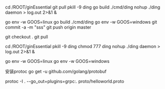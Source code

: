 cd /ROOT/ginEssential
git pull
pkill -9 ding
go build ./cmd/ding
nohup ./ding daemon > log.out 2>&1 &

go env -w GOOS=linux
go build ./cmd/ding
go env -w GOOS=windows
git commit -a -m "sss"
git push origin master


git checkout .
git pull

cd /ROOT/ginEssential
pkill -9 ding
chmod 777 ding
nohup ./ding daemon > log.out 2>&1 &

go env -w GOOS=linux
go env -w GOOS=windows

安装protoc
go get -u github.com/golang/protobuf

protoc -I . --go_out=plugins=grpc:. proto/helloworld.proto


